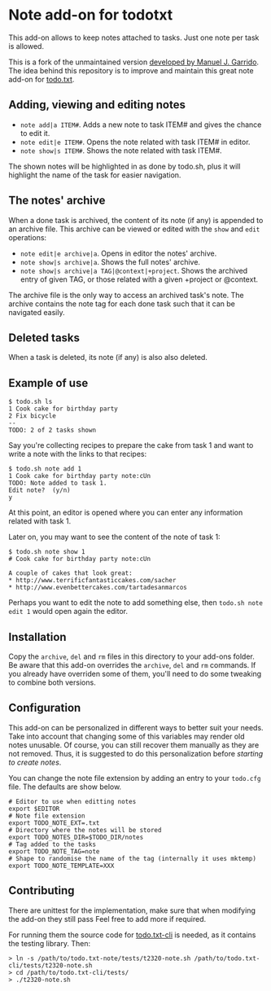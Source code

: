 # Note add-on for todotxt

This add-on allows to keep notes attached to tasks. Just one note per task is allowed.

This is a fork of the unmaintained version [developed by Manuel J. Garrido](https://github.com/mgarrido/todo.txt-cli/tree/note/todo.actions.d).
The idea behind this repository is to improve and maintain this great note add-on for [todo.txt](https://todotxt.org).

## Adding, viewing and editing notes

* `note add|a ITEM#`. Adds a new note to task ITEM# and gives the chance to edit it.
* `note edit|e ITEM#`. Opens the note related with task ITEM# in editor.
* `note show|s ITEM#`. Shows the note related with task ITEM#.

The shown notes will be highlighted in as done by todo.sh, plus it will highlight
the name of the task for easier navigation.

## The notes' archive

When a done task is archived, the content of its note (if any) is appended to an archive file. This archive can be viewed or edited with the `show` and `edit` operations:

* `note edit|e archive|a`. Opens in editor the notes' archive.
* `note show|s archive|a`. Shows the full notes' archive.
* `note show|s archive|a TAG|@context|+project`. Shows the archived entry of given TAG, or those related with a given +project or @context.

The archive file is the only way to access an archived task's note.
The archive contains the note tag for each done task such that it can be navigated easily.

## Deleted tasks

When a task is deleted, its note (if any) is also also deleted.

## Example of use

	$ todo.sh ls
	1 Cook cake for birthday party
	2 Fix bicycle
	--
	TODO: 2 of 2 tasks shown

Say you're collecting recipes to prepare the cake from task 1 and want to write a note with the links to that recipes:

	$ todo.sh note add 1
	1 Cook cake for birthday party note:cUn
	TODO: Note added to task 1.
	Edit note?  (y/n)
	y

At this point, an editor is opened where you can enter any information related with task 1.

Later on, you may want to see the content of the note of task 1:

	$ todo.sh note show 1
	# Cook cake for birthday party note:cUn

	A couple of cakes that look great:
	* http://www.terrificfantasticcakes.com/sacher
	* http://www.evenbettercakes.com/tartadesanmarcos

Perhaps you want to edit the note to add something else, then `todo.sh note edit 1` would open again the editor.

## Installation

Copy the `archive`, `del` and `rm` files in this directory to your add-ons folder. Be aware that this add-on overrides the `archive`, `del` and `rm` commands. If you already have overriden some of them, you'll need to do some tweaking to combine both versions.

## Configuration

This add-on can be personalized in different ways to better suit your needs.
Take into account that changing some of this variables may render old notes unusable.
Of course, you can still recover them manually as they are not removed.
Thus, it is suggested to do this personalization before *starting to create notes*.

You can change the note file extension by adding an entry to your `todo.cfg` file.
The defaults are show below.

```
# Editor to use when editting notes
export $EDITOR
# Note file extension
export TODO_NOTE_EXT=.txt
# Directory where the notes will be stored
export TODO_NOTES_DIR=$TODO_DIR/notes
# Tag added to the tasks
export TODO_NOTE_TAG=note
# Shape to randomise the name of the tag (internally it uses mktemp)
export TODO_NOTE_TEMPLATE=XXX
```

## Contributing

There are unittest for the implementation, make sure that when modifying the
add-on they still pass
Feel free to add more if required.

For running them the source code for [todo.txt-cli](https://github.com/todotxt/todo.txt-cli) is needed, as it contains the
testing library.
Then:
```
> ln -s /path/to/todo.txt-note/tests/t2320-note.sh /path/to/todo.txt-cli/tests/t2320-note.sh
> cd /path/to/todo.txt-cli/tests/
> ./t2320-note.sh
```

